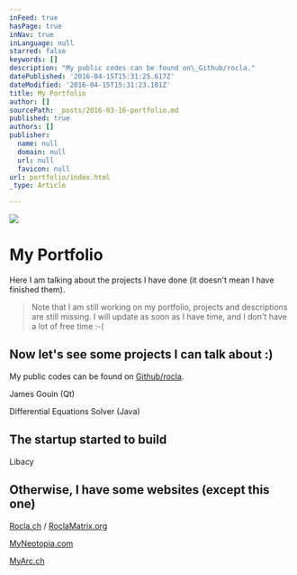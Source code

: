 ```yaml
---
inFeed: true
hasPage: true
inNav: true
inLanguage: null
starred: false
keywords: []
description: "My public codes can be found on\_Github/rocla."
datePublished: '2016-04-15T15:31:25.617Z'
dateModified: '2016-04-15T15:31:23.181Z'
title: My Portfolio
author: []
sourcePath: _posts/2016-03-16-portfolio.md
published: true
authors: []
publisher:
  name: null
  domain: null
  url: null
  favicon: null
url: portfolio/index.html
_type: Article

---
```

![](https://s3-us-west-2.amazonaws.com/the-grid-img/p/6e5146e260a775bb754aa4b7bb609caaf9d0cfc7.png)

# My Portfolio

Here I am talking about the projects I have done (it doesn't mean I have finished them). 
> 
> Note that I am still working on my portfolio, projects and descriptions are still missing. I will update as soon as I have time, and I don't have a lot of free time :-(

## Now let's see some projects I can talk about :)

My public codes can be found on [Github/rocla][0].

James Gouin (Qt)

Differential Equations Solver (Java)

## The startup started to build

Libacy

## Otherwise, I have some websites (except this one)

[Rocla.ch][1] / [RoclaMatrix.org][2]

[MyNeotopia.com][3]

[MyArc.ch][4]

[0]: http://www.github.com/rocla
[1]: http://www.rocla.ch/
[2]: http://www.roclamatrix.org/
[3]: http://myneotopia.com/
[4]: http://myarc.ch/